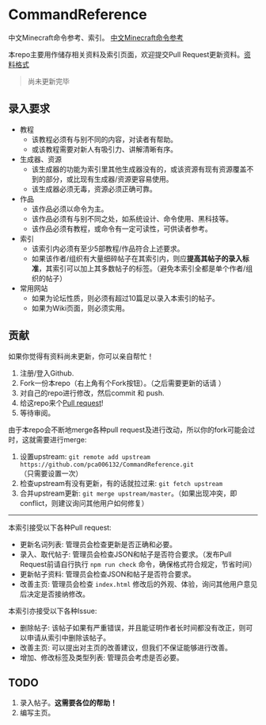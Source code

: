 # CommandReference
中文Minecraft命令参考、索引。 [中文Minecraft命令参考](https://commandtutorials.neocities.org)

本repo主要用作储存相关资料及索引页面，欢迎提交Pull Request更新资料。[资料格式](/format.md)

> 尚未更新完毕

## 录入要求
* 教程
    * 该教程必须有与别不同的内容，对读者有帮助。
    * 或该教程需要对新人有吸引力、讲解清晰有序。
* 生成器、资源
    * 该生成器的功能为索引里其他生成器没有的，或该资源有现有资源覆盖不到的部分，或比现有生成器/资源更容易使用。
    * 该生成器必须无毒，资源必须正确可靠。
* 作品
    * 该作品必须以命令为主。
    * 该作品必须有与别不同之处，如系统设计、命令使用、黑科技等。
    * 该作品必须有教程，或命令有一定可读性，可供读者参考。
* 索引
    * 该索引内必须有至少5部教程/作品符合上述要求。
    * 如果该作者/组织有大量细碎帖子在其索引内，则应**提高其帖子的录入标准**，其索引可以加上其多数帖子的标签。（避免本索引全都是单个作者/组织的帖子）
* 常用网站
    * 如果为论坛性质，则必须有超过10篇足以录入本索引的帖子。
    * 如果为Wiki页面，则必须实用。

## 贡献
如果你觉得有资料尚未更新，你可以亲自帮忙！

1. 注册/登入Github.
2. Fork一份本repo（右上角有个Fork按钮）。（之后需要更新的话请 ）
3. 对自己的repo进行修改，然后commit 和 push.
4. 给这repo来个[Pull request](https://github.com/geeeeeeeeek/git-recipes/wiki/3.3-%E5%88%9B%E5%BB%BA-Pull-Request#mary%E5%88%9B%E5%BB%BA%E4%BA%86%E4%B8%80%E4%B8%AApull-request)!
5. 等待审阅。

由于本repo会不断地merge各种pull request及进行改动，所以你的fork可能会过时，这就需要进行merge:
1. 设置upstream: `git remote add upstream https://github.com/pca006132/CommandReference.git` （只需要设置一次）
2. 检查upstream有没有更新，有的话就拉过来: `git fetch upstream`
3. 合并upstream更新: `git merge upstream/master`。（如果出现冲突，即conflict，则建议询问其他用户如何修复）

--------

本索引接受以下各种Pull request:

* 更新名词列表: 管理员会检查更新是否正确和必要。
* 录入、取代帖子: 管理员会检查JSON和帖子是否符合要求。（发布Pull Request前请自行执行 `npm run check` 命令，确保格式符合规定，节省时间）
* 更新帖子资料: 管理员会检查JSON和帖子是否符合要求。
* 改善主页: 管理员会检查 `index.html` 修改后的外观、体验，询问其他用户意见后决定是否接纳修改。

本索引亦接受以下各种Issue:

* 删除帖子: 该帖子如果有严重错误，并且能证明作者长时间都没有改正，则可以申请从索引中删除该帖子。
* 改善主页: 可以提出对主页的改善建议，但我们不保证能够进行改善。
* 增加、修改标签及类型列表: 管理员会考虑是否必要。

## TODO

1. 录入帖子。**这需要各位的帮助！**
2. 编写主页。